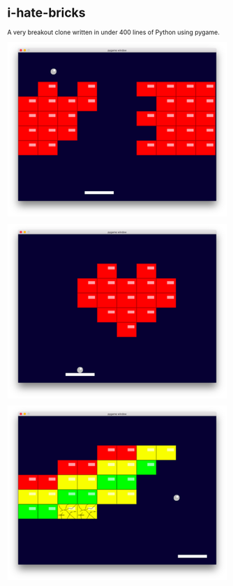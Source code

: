 # i-hate-bricks
A very breakout clone written in under 400 lines of Python using pygame.

![Screenshot 1](screenshots/1.png)

![Screenshot 2](screenshots/2.png)

![Screenshot 3](screenshots/3.png)
